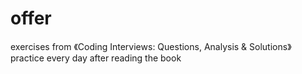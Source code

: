 # offer
exercises from 《Coding Interviews: Questions, Analysis &amp; Solutions》
practice every day after reading the book
